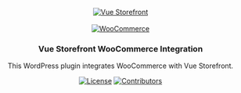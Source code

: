 
<p align="center">
  <a href="https://woocommerce.com/"><img src="https://user-images.githubusercontent.com/1626923/156934585-5c585b9f-53ff-4eee-beb3-a3a410c48d47.png" alt="Vue Storefront" /></a>
  <br/>
  <br/>
  <a href="https://woocommerce.com/"><img src="https://woocommerce.com/wp-content/themes/woo/images/logo-woocommerce@2x.png" alt="WooCommerce"></a>
</p>

<h3 align="center">
  Vue Storefront WooCommerce Integration
</h3>
<p align="center">
    This WordPress plugin integrates WooCommerce with Vue Storefront.
</p>

<p align="center">
<a href="https://www.gnu.org/licenses/gpl-3.0.en.html"><img src="https://img.shields.io/badge/license-GPL--3.0--or--later-green" alt="License"></a> 
<a href="https://github.com/SwiftComZA/vsf-wc-api/graphs/contributors"><img src="https://img.shields.io/github/contributors/jack-of-blades/vsf-wc-api" alt="Contributors"></a>
</p>

